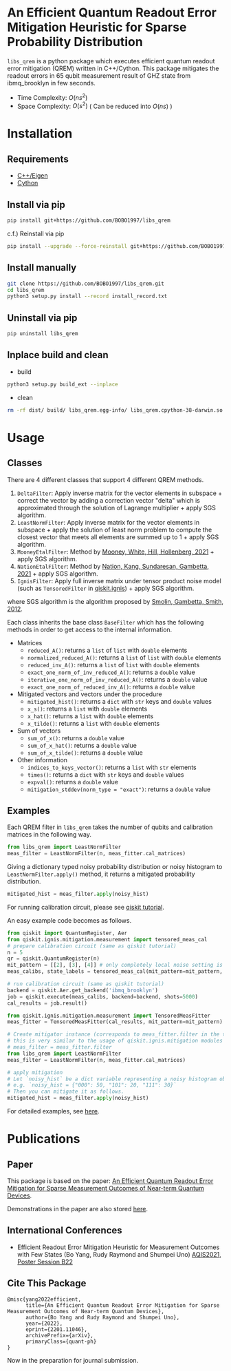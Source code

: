 # An Efficient Quantum Readout Error Mitigation Heuristic for Sparse Probability Distribution

`libs_qrem` is a python package which executes efficient quantum readout error mitigation (QREM) written in C++/Cython.
This package mitigates the readout errors in 65 qubit measurement result of GHZ state from ibmq_brooklyn in few seconds.
- Time Complexity: $O(ns^2)$
- Space Complexity: $O(s^2)$ ( Can be reduced into $O(ns)$ )

# Installation

## Requirements
- [C++/Eigen](https://eigen.tuxfamily.org/index.php?title=Main_Page)
- [Cython](https://cython.org/)

## Install via pip
```sh
pip install git+https://github.com/BOBO1997/libs_qrem
```

c.f.) Reinstall via pip
```sh
pip install --upgrade --force-reinstall git+https://github.com/BOBO1997/libs_qrem
```

## Install manually
```sh
git clone https://github.com/BOBO1997/libs_qrem.git
cd libs_qrem
python3 setup.py install --record install_record.txt
```

## Uninstall via pip

```sh
pip uninstall libs_qrem
```

## Inplace build and clean

- build
```sh
python3 setup.py build_ext --inplace
```

- clean
```sh
rm -rf dist/ build/ libs_qrem.egg-info/ libs_qrem.cpython-38-darwin.so libs_qrem/*.cpp
```

# Usage

## Classes

There are 4 different classes that support 4 different QREM methods.

1. `DeltaFilter`: Apply inverse matrix for the vector elements in subspace + correct the vector by adding a correction vector "delta" which is approximated through the solution of Lagrange multiplier + apply SGS algorithm.
2. `LeastNormFilter`: Apply inverse matrix for the vector elements in subspace + apply the solution of least norm problem to compute the closest vector that meets all elements are summed up to 1 + apply SGS algorithm.
3. `MooneyEtalFilter`: Method by [Mooney, White, Hill, Hollenberg, 2021](https://arxiv.org/abs/2101.08946) + apply SGS algorithm.
4. `NationEtalFilter`: Method by [Nation, Kang, Sundaresan, Gambetta, 2021](https://arxiv.org/abs/2108.12518) + apply SGS algorithm.
5. `IgnisFilter`: Apply full inverse matrix under tensor product noise model (such as `TensoredFilter` in [qiskit.ignis](https://github.com/Qiskit/qiskit-ignis)) + apply SGS algorithm.

where SGS algorithm is the algorithm proposed by [Smolin, Gambetta, Smith, 2012](https://journals.aps.org/prl/abstract/10.1103/PhysRevLett.108.070502).

Each class inherits the base class `BaseFilter` which has the following methods in order to get access to the internal information.

- Matrices
    - `reduced_A()`: returns a `list` of `list` with `double` elements
    - `normalized_reduced_A()`: returns a `list` of `list` with `double` elements
    - `reduced_inv_A()`: returns a `list` of `list` with `double` elements
    - `exact_one_norm_of_inv_reduced_A()`: returns a `double` value
    - `iterative_one_norm_of_inv_reduced_A()`: returns a `double` value
    - `exact_one_norm_of_reduced_inv_A()`: returns a `double` value
- Mitigated vectors and vectors under the procedure
    - `mitigated_hist()`: returns a `dict` with `str` keys and `double` values
    - `x_s()`: returns a `list` with `double` elements
    - `x_hat()`: returns a `list` with `double` elements
    - `x_tilde()`: returns a `list` with `double` elements
- Sum of vectors
    - `sum_of_x()`: returns a `double` value
    - `sum_of_x_hat()`: returns a `double` value
    - `sum_of_x_tilde()`: returns a `double` value
- Other information
    - `indices_to_keys_vector()`: returns a `list` with `str` elements
    - `times()`: returns a `dict` with `str` keys and `double` values
    - `expval()`: returns a `double` value
    - `mitigation_stddev(norm_type = "exact")`: returns a `double` value

## Examples

Each QREM filter in `libs_qrem` takes the number of qubits and calibration matrices in the following way.
```py
from libs_qrem import LeastNormFilter
meas_filter = LeastNormFilter(n, meas_fitter.cal_matrices)
```
Giving a dictionary typed noisy probability distribution or noisy histogram to `LeastNormFilter.apply()` method, it returns a mitigated probability distribution.
```py
mitigated_hist = meas_filter.apply(noisy_hist)
```

For running calibration circuit, please see [qiskit tutorial](https://qiskit.org/documentation/tutorials/noise/3_measurement_error_mitigation.html).

An easy example code becomes as follows.

```py
from qiskit import QuantumRegister, Aer
from qiskit.ignis.mitigation.measurement import tensored_meas_cal
# prepare calibration circuit (same as qiskit tutorial)
n = 5
qr = qiskit.QuantumRegister(n)
mit_pattern = [[2], [3], [4]] # only completely local noise setting is supported currently, but we will extend our mitigator soon
meas_calibs, state_labels = tensored_meas_cal(mit_pattern=mit_pattern, qr=qr, circlabel='mcal')

# run calibration circuit (same as qiskit tutorial)
backend = qiskit.Aer.get_backend('ibmq_brooklyn')
job = qiskit.execute(meas_calibs, backend=backend, shots=5000)
cal_results = job.result()

from qiskit.ignis.mitigation.measurement import TensoredMeasFitter
meas_fitter = TensoredMeasFitter(cal_results, mit_pattern=mit_pattern)

# Create mitigator instance (corresponds to meas_fitter.filter in the tutorial code.)
# this is very similar to the usage of qiskit.ignis.mitigation modules 
# meas_filter = meas_fitter.filter
from libs_qrem import LeastNormFilter
meas_filter = LeastNormFilter(n, meas_fitter.cal_matrices)

# apply mitigation
# Let `noisy_hist` be a dict variable representing a noisy histogram obtained from `.get_counts()` method in `qiskit.result.Result` instance.
# e.g. `noisy_hist = {"000": 50, "101": 20, "111": 30}`
# Then you can mitigate it as follows.
mitigated_hist = meas_filter.apply(noisy_hist)
```

For detailed examples, see [here](https://github.com/BOBO1997/master_thesis/tree/main/test_libs_qrem).

# Publications

## Paper

This package is based on the paper: [An Efficient Quantum Readout Error Mitigation for Sparse Measurement Outcomes of Near-term Quantum Devices](https://arxiv.org/abs/2201.11046).

Demonstrations in the paper are also stored [here](https://github.com/BOBO1997/master_thesis/tree/main/test_libs_qrem).

## International Conferences
<!-- 
- [The 3rd Workshop on Quanutm Software, Information Processing Society of Japan](https://www.ipsj.or.jp/kenkyukai/event/qs3.html) 
-->
- Efficient Readout Error Mitigation Heuristic for Measurement Outcomes with Few
States (Bo Yang, Rudy Raymond and Shumpei Uno) [AQIS2021, Poster Session B22](http://aqis-conf.org/2021/)

## Cite This Package

```
@misc{yang2022efficient,
      title={An Efficient Quantum Readout Error Mitigation for Sparse Measurement Outcomes of Near-term Quantum Devices}, 
      author={Bo Yang and Rudy Raymond and Shumpei Uno},
      year={2022},
      eprint={2201.11046},
      archivePrefix={arXiv},
      primaryClass={quant-ph}
}
```

Now in the preparation for journal submission.
